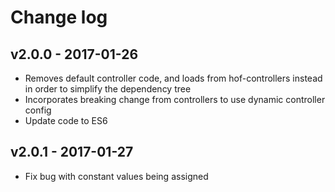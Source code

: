 # Change log

## v2.0.0 - 2017-01-26

* Removes default controller code, and loads from hof-controllers instead in order to simplify the dependency tree
* Incorporates breaking change from controllers to use dynamic controller config
* Update code to ES6

## v2.0.1 - 2017-01-27

* Fix bug with constant values being assigned

